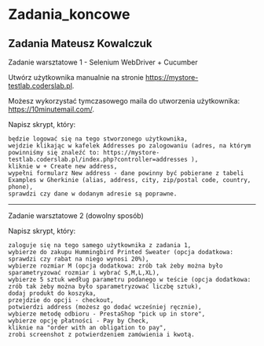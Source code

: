 # Zadania_koncowe 
 Zadania
Mateusz Kowalczuk
-------------------------------------------------------------------------------------------------------------------------------------------------------------------

Zadanie warsztatowe 1 - Selenium WebDriver + Cucumber

Utwórz użytkownika manualnie na stronie https://mystore-testlab.coderslab.pl.

Możesz wykorzystać tymczasowego maila do utworzenia użytkownika: https://10minutemail.com/.

Napisz skrypt, który:

    będzie logować się na tego stworzonego użytkownika,
    wejdzie klikając w kafelek Addresses po zalogowaniu (adres, na którym powinniśmy się znaleźć to: https://mystore-testlab.coderslab.pl/index.php?controller=addresses ),
    kliknie w + Create new address,
    wypełni formularz New address - dane powinny być pobierane z tabeli Examples w Gherkinie (alias, address, city, zip/postal code, country, phone),
    sprawdzi czy dane w dodanym adresie są poprawne.
    
-------------------------------------------------------------------------------------------------------------------------------------------------------------------

Zadanie warsztatowe 2 (dowolny sposób)

Napisz skrypt, który:

    zaloguje się na tego samego użytkownika z zadania 1,
    wybierze do zakupu Hummingbird Printed Sweater (opcja dodatkowa: sprawdzi czy rabat na niego wynosi 20%),
    wybierze rozmiar M (opcja dodatkowa: zrób tak żeby można było sparametryzować rozmiar i wybrać S,M,L,XL),
    wybierze 5 sztuk według parametru podanego w teście (opcja dodatkowa: zrób tak żeby można było sparametryzować liczbę sztuk),
    dodaj produkt do koszyka,
    przejdzie do opcji - checkout,
    potwierdzi address (możesz go dodać wcześniej ręcznie),
    wybierze metodę odbioru - PrestaShop "pick up in store",
    wybierze opcję płatności - Pay by Check,
    kliknie na "order with an obligation to pay",
    zrobi screenshot z potwierdzeniem zamówienia i kwotą.

